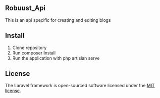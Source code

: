 <!-- can you create a readme for this project -->

## Robuust_Api

This is an api specific for creating and editing blogs


## Install

1. Clone repository
2. Run composer Install
3. Run the application with php artisian serve

## License

The Laravel framework is open-sourced software licensed under the [MIT license](https://opensource.org/licenses/MIT).
